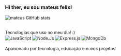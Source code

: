 ### Hi ther, eu sou mateus felix!
![mateus GitHub stats](https://github-readme-stats.vercel.app/api?username=mateusfelix&show_icons=true&theme=onedark)
<div style="display: inline-block;"><br>
    Tecnologias que uso no meu dia! :)<br>
    <img align="center" src="https://img.shields.io/badge/JavaScript-F7DF1E?style=for-the-badge&logo=javascript&logoColor=black" alt="JavaScript">
    <img  align="center" src="https://img.shields.io/badge/Node.js-43853D?style=for-the-badge&logo=node.js&logoColor=white" alt="Node.Js">
    <img align="center" src="https://img.shields.io/badge/Express.js-404D59?style=for-the-badge" alt="Express.js">
    <img align="center" src="https://img.shields.io/badge/MongoDB-4EA94B?style=for-the-badge&logo=mongodb&logoColor=white" alt="MongoDb">
<br>
<br>
Apaixonado por tecnologia, educação e novos projetos!
